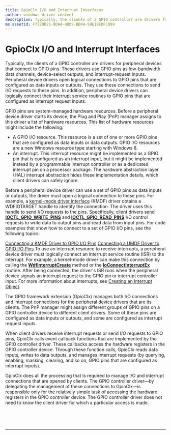 ```yaml
---
title: GpioClx I/O and Interrupt Interfaces
author: windows-driver-content
description: Typically, the clients of a GPIO controller are drivers for peripheral devices that connect to GPIO pins.
ms.assetid: F75E9B21-9DA4-4DD9-BB44-59E19EDFC099
---
```


# GpioClx I/O and Interrupt Interfaces


Typically, the clients of a GPIO controller are drivers for peripheral devices that connect to GPIO pins. These drivers use GPIO pins as low-bandwidth data channels, device-select outputs, and interrupt-request inputs. Peripheral device drivers open logical connections to GPIO pins that are configured as data inputs or outputs. They use these connections to send I/O requests to these pins. In addition, peripheral device drivers can logically connect their interrupt service routines to GPIO pins that are configured as interrupt request inputs.

GPIO pins are system-managed hardware resources. Before a peripheral device driver starts its device, the Plug and Play (PnP) manager assigns to this driver a list of hardware resources. This list of hardware resources might include the following:

-   A GPIO I/O resource. This resource is a set of one or more GPIO pins that are configured as data inputs or data outputs. GPIO I/O resources are a new Windows resource type starting with Windows 8.
-   An interrupt. This interrupt resource might be implemented as a GPIO pin that is configured as an interrupt input, but it might be implemented instead by a programmable interrupt controller or as a dedicated interrupt pin on a processor package. The hardware abstraction layer (HAL) interrupt abstraction hides these implementation details, which client drivers can safely ignore.

Before a peripheral device driver can use a set of GPIO pins as data inputs or outputs, the driver must open a logical connection to these pins. For example, a [kernel-mode driver interface](https://msdn.microsoft.com/library/windows/hardware/ff544296) (KMDF) driver obtains a WDFIOTARGET handle to identify the connection. The driver uses this handle to send I/O requests to the pins. Specifically, client drivers send [**IOCTL\_GPIO\_WRITE\_PINS**](https://msdn.microsoft.com/library/windows/hardware/hh406487) and [**IOCTL\_GPIO\_READ\_PINS**](https://msdn.microsoft.com/library/windows/hardware/hh406483) I/O control requests to write data to output pins and read data from input pins. For code examples that show how to connect to a set of GPIO I/O pins, see the following topics:

[Connecting a KMDF Driver to GPIO I/O Pins](https://msdn.microsoft.com/library/windows/hardware/hh406474)
[Connecting a UMDF Driver to GPIO I/O Pins](https://msdn.microsoft.com/library/windows/hardware/hh698244)
To use an interrupt resource to receive interrupts, a peripheral device driver must logically connect an interrupt service routine (ISR) to the interrupt. For example, a kernel-mode driver can make this connection by calling the [**WdfInterruptCreate**](https://msdn.microsoft.com/library/windows/hardware/ff547345) method or the [**IoConnectInterruptEx**](https://msdn.microsoft.com/library/windows/hardware/ff548378) routine. After being connected, the driver's ISR runs when the peripheral device signals an interrupt request to the GPIO pin or interrupt controller input. For more information about interrupts, see [Creating an Interrupt Object](https://msdn.microsoft.com/library/windows/hardware/ff540757).

The GPIO framework extension (GpioClx) manages both I/O connections and interrupt connections for the peripheral device drivers that are its clients. The PnP manager might assign different groups of GPIO pins on a GPIO controller device to different client drivers. Some of these pins are configured as data inputs or outputs, and some are configured as interrupt request inputs.

When client drivers receive interrupt requests or send I/O requests to GPIO pins, GpioClx calls event callback functions that are implemented by the GPIO controller driver. These callbacks access the hardware registers in the GPIO controller device. Through these function calls, GpioClx reads data inputs, writes to data outputs, and manages interrupt requests (by querying, enabling, masking, clearing, and so on, GPIO pins that are configured as interrupt inputs).

GpioClx does all the processing that is required to manage I/O and interrupt connections that are opened by clients. The GPIO controller driver—by delegating the management of these connections to GpioClx—is responsible only for the relatively simple task of accessing the hardware registers in the GPIO controller device. The GPIO controller driver does not need to know the client driver for which a particular access is made.

 

 


--------------------


